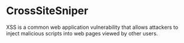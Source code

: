 # CrossSiteSniper
XSS is a common web application vulnerability that allows attackers to inject malicious scripts into web pages viewed by other users. 
